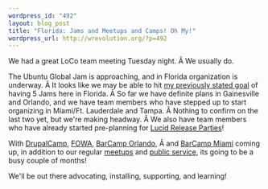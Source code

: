 ```yaml
--- 
wordpress_id: "492"
layout: blog_post
title: "Florida: Jams and Meetups and Camps! Oh My!"
wordpress_url: http://wrevolution.org/?p=492
---
```

We had a great LoCo team meeting Tuesday night. Â We usually do.

The Ubuntu Global Jam is approaching, and in Florida organization is underway. Â It looks like we may be able to hit <a href="http://wrevolution.org/2010/02/03/congrats-huats-back-in-the-ubu-groove/">my previously stated goal</a> of having 5 Jams here in Florida. Â So far we have definite plans in Gainesville and Orlando, and we have team members who have stepped up to start organizing in Miami/Ft. Lauderdale and Tampa. Â Nothing to confirm on the last two yet, but we're making headway. Â We also have team members who have already started pre-planning for <a href="https://wiki.ubuntu.com/FloridaTeam/Projects/LucidReleaseParties">Lucid Release Parties</a>!

With <a href="http://2010.fldrupalcamp.org/">DrupalCamp</a>, <a href="http://carsonified.com/">FOWA</a>, <a href="http://www.barcamporlando.org/">BarCamp Orlando</a>, Â and <a href="http://barcampmiami10.eventbrite.com/">BarCamp Miami</a> coming up, in addition to our regular <a href="http://www.meetup.com/SpaceCoast-Linux">meetups</a> and <a href="http://www.meetup.com/Tampa-Linux/calendar/12044764/">public service</a>, its going to be a busy couple of months!

We'll be out there advocating, installing, supporting, and learning!
